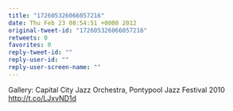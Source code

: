 ```yaml
---
title: "172605326066057216"
date: Thu Feb 23 08:54:51 +0000 2012
original-tweet-id: "172605326066057216"
retweets: 0
favorites: 0
reply-tweet-id: ""
reply-user-id: ""
reply-user-screen-name: ""
---
```

Gallery: Capital City Jazz Orchestra, Pontypool Jazz Festival 2010 http://t.co/LJxvND1d
